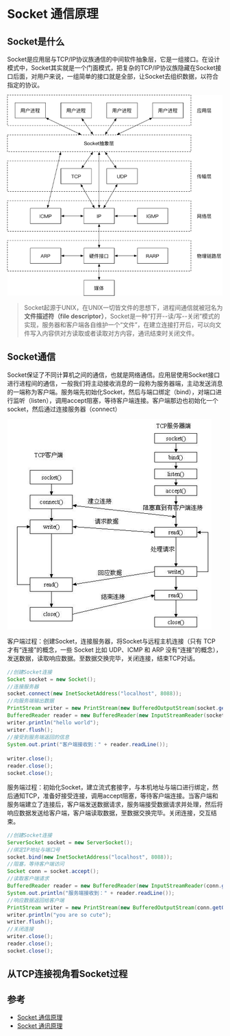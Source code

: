 # Socket 通信原理

## Socket是什么

Socket是应用层与TCP/IP协议族通信的中间软件抽象层，它是一组接口。在设计模式中，Socket其实就是一个门面模式，把复杂的TCP/IP协议族隐藏在Socket接口后面，对用户来说，一组简单的接口就是全部，让Socket去组织数据，以符合指定的协议。

![socket抽象层](/计算机网络/img/socket抽象层.png)

>Socket起源于UNIX，在UNIX一切皆文件的思想下，进程间通信就被冠名为**文件描述符（file descriptor）**，Socket是一种“打开--读/写--关闭”模式的实现，服务器和客户端各自维护一个“文件”，在建立连接打开后，可以向文件写入内容供对方读取或者读取对方内容，通讯结束时关闭文件。

## Socket通信

Socket保证了不同计算机之间的通信，也就是网络通信。应用层使用Socket接口进行进程间的通信，一般我们将主动接收消息的一段称为服务器端，主动发送消息的一端称为客户端。服务端先初始化Socket，然后与端口绑定（bind），对端口进行监听（listen），调用accept阻塞，等待客户端连接。客户端那边也初始化一个socket，然后通过连接服务器（connect）

![socket通信过程](/计算机网络/img/socket通信过程.png)

客户端过程：创建Socket，连接服务器，将Socket与远程主机连接（只有 TCP 才有“连接”的概念，一些 Socket 比如 UDP、ICMP 和 ARP 没有“连接”的概念），发送数据，读取响应数据。至数据交换完毕，关闭连接，结束TCP对话。

```java
//创建Socket连接
Socket socket = new Socket();
//连接服务器
socket.connect(new InetSocketAddress("localhost", 8088));
//向服务端输出数据
PrintStream writer = new PrintStream(new BufferedOutputStream(socket.getOutputStream()));
BufferedReader reader = new BufferedReader(new InputStreamReader(socket.getInputStream()));
writer.println("hello world");
writer.flush();
//接受到服务端返回的信息
System.out.print("客户端接收到：" + reader.readLine());

writer.close();
reader.close();
socket.close();
```

服务端过程：初始化Socket，建立流式套接字，与本机地址与端口进行绑定，然后通知TCP，准备好接受连接，调用accept阻塞，等待客户端连接。当客户端和服务端建立了连接后，客户端发送数据请求，服务端接受数据请求并处理，然后将响应数据发送给客户端，客户端读取数据，至数据交换完毕。关闭连接，交互结束。

```java
//创建Socket连接
ServerSocket socket = new ServerSocket();
//绑定IP地址与端口号
socket.bind(new InetSocketAddress("localhost", 8088));
//阻塞，等待客户端访问
Socket conn = socket.accept();
//读取客户端请求
BufferedReader reader = new BufferedReader(new InputStreamReader(conn.getInputStream()));
System.out.println("服务端接收到：" + reader.readLine());
//响应数据返回给客户端
PrintStream writer = new PrintStream(new BufferedOutputStream(conn.getOutputStream()));
writer.println("you are so cute");
writer.flush();
//关闭连接
writer.close();
reader.close();
socket.close();
```

## 从TCP连接视角看Socket过程

## 参考

- [Socket 通信原理](https://segmentfault.com/a/1190000013712747)
- [Socket 通讯原理](https://www.cnblogs.com/zhouxiangting/p/10651599.html)